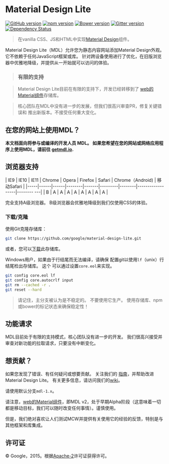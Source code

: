 # Material Design Lite

[![GitHub version](https://badge.fury.io/gh/google%2Fmaterial-design-lite.svg)](https://badge.fury.io/gh/google%2Fmaterial-design-lite)
[![npm version](https://badge.fury.io/js/material-design-lite.svg)](https://badge.fury.io/js/material-design-lite)
[![Bower version](https://badge.fury.io/bo/material-design-lite.svg)](https://badge.fury.io/bo/material-design-lite)
[![Gitter version](https://img.shields.io/gitter/room/gitterHQ/gitter.svg)](https://gitter.im/google/material-design-lite)
[![Dependency Status](https://david-dm.org/google/material-design-lite.svg)](https://david-dm.org/google/material-design-lite)

> 在vanilla CSS、JS和HTML中实现[Material Design](http://www.google.com/design/spec/material-design/introduction.html)组件。

Material Design Lite（MDL）允许您为静态内容网站添加Material Design外观。 它不依赖于任何JavaScript框架或库。 针对跨设备使用进行了优化，在旧版浏览器中优雅地降级，并提供从一开始就可以访问的体验。

> ### 有限的支持

> Material Design Lite目前在有限的支持下，开发已经转移到了
> [web的Material组件](https://github.com/material-components/material-components-web)存储库。

> 核心团队在MDL中没有进一步的发展，但我们很高兴审查PR，修复关键错误和
> 推出新版本。不接受任何重大变化。

## 在您的网站上使用MDL？

**本文档面向将参与或编译的开发人员
MDL。 如果您希望在您的网站或网络应用程序上使用MDL，请前往
[getmdl.io](http://getmdl.io).**

## 浏览器支持


| IE9 | IE10 | IE11 | Chrome | Opera | Firefox | Safari | Chrome（Android) | 移动Safari |
|-----|------|------|--------|-------|---------|--------|------------------|-------- ---|
| B   | A    | A    | A      | A     | A       | A      | A                | A          |

完全支持A级浏览器。 B级浏览器会优雅地降级到我们仅使用CSS的体验。

### 下载/克隆

使用Git克隆存储库：

```bash
git clone https://github.com/google/material-design-lite.git
```

或者，您可以[下载](https://github.com/google/material-design-lite/archive/master.zip)此存储库。

Windows用户，如果由于行结尾而无法编译，请确保
配置git以使用`lf`（unix）行结尾检出存储库。 这个
可以通过设置`core.eol`来实现。

```bash
git config core.eol lf
git config core.autocrlf input
git rm --cached -r .
git reset --hard
```

> 请记住，主分支被认为是不稳定的。 不要使用它生产。 使用存储库、npm或bower的标记状态来确保稳定性！

## 功能请求

MDL目前处于有限的支持模式，核心团队没有进一步的开发。
我们很高兴接受并审查对新功能的拉取请求，只要没有中断变化。

## 想贡献？

如果您发现了错误、有任何疑问或想要贡献。 关注我们的
[指南](https://github.com/google/material-design-lite/blob/mdl-1.x/CONTRIBUTING.md)，并帮助改进Material Design Lite。 
有关更多信息，请访问我们的[wiki](https://github.com/google/material-design-lite/wiki)。

请使用默认分支`mdl-1.x`。

请注意，[web的Material组件](https://github.com/material-components/material-components-web)，即MDL v2，处于早期Alpha阶段（这意味着一切都是移动目标，我们可以随时改变任何事情）。谨慎使用。

但是，我们绝对喜欢让人们测试MCW并提供有关使用它的经验的反馈，特别是与其他框架和库集成。

## 许可证

© Google，2015。根据[Apache-2](https://github.com/google/material-design-lite/blob/master/LICENSE)许可证获得许可。
